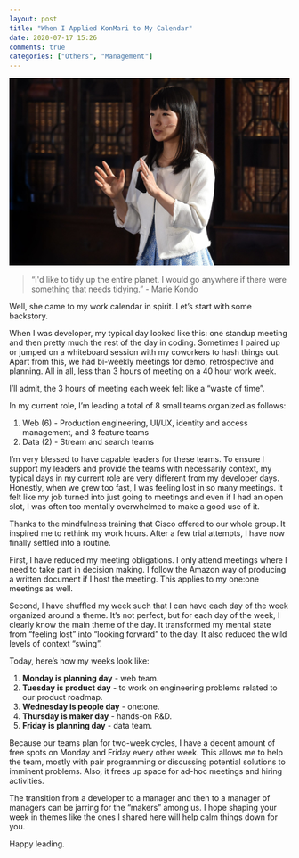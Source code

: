 ```yaml
---
layout: post
title: "When I Applied KonMari to My Calendar"
date: 2020-07-17 15:26
comments: true
categories: ["Others", "Management"]
---
```


![Marie Kondo](/images/marie_kondo.jpg)
> “I'd like to tidy up the entire planet. I would go anywhere if there were something that needs tidying.” - Marie Kondo

Well, she came to my work calendar in spirit. Let’s start with some backstory.

When I was developer, my typical day looked like this: one standup meeting and then pretty much the rest of the day in coding. Sometimes I paired up or jumped on a whiteboard session with my coworkers to hash things out. Apart from this, we had bi-weekly meetings for demo, retrospective and planning. All in all, less than 3 hours of meeting on a 40 hour work week.

I’ll admit, the 3 hours of meeting each week felt like a “waste of time”.

In my current role, I’m leading a total of 8 small teams organized as follows:
1. Web (6) - Production engineering, UI/UX, identity and access management, and 3 feature teams
2. Data (2) - Stream and search teams

I’m very blessed to have capable leaders for these teams. To ensure I support my leaders and provide the teams with necessarily context, my typical days in my current role are very different from my developer days. Honestly, when we grew too fast, I was feeling lost in so many meetings. It felt like my job turned into just going to meetings and even if I had an open slot, I was often too mentally overwhelmed to make a good use of it.

Thanks to the mindfulness training that Cisco offered to our whole group. It inspired me to rethink my work hours. After a few trial attempts, I have now finally settled into a routine.

First, I have reduced my meeting obligations. I only attend meetings where I need to take part in decision making. I follow the Amazon way of producing a written document if I host the meeting. This applies to my one:one meetings as well.

Second, I have shuffled my week such that I can have each day of the week organized around a theme. It’s not perfect, but for each day of the week, I clearly know the main theme of the day. It transformed my mental state from “feeling lost” into “looking forward” to the day. It also reduced the wild levels of context “swing”.

Today, here’s how my weeks look like:

1. **Monday is planning day** - web team.
2. **Tuesday is product day** - to work on engineering problems related to our product roadmap.
3. **Wednesday is people day** - one:one.
4. **Thursday is maker day** - hands-on R&D.
5. **Friday is planning day** - data team.

Because our teams plan for two-week cycles, I have a decent amount of free spots on Monday and Friday every other week. This allows me to help the team, mostly with pair programming or discussing potential solutions to imminent problems. Also, it frees up space for ad-hoc meetings and hiring activities.

The transition from a developer to a manager and then to a manager of managers can be jarring for the “makers” among us. I hope shaping your week in themes like the ones I shared here will help calm things down for you.

Happy leading.
